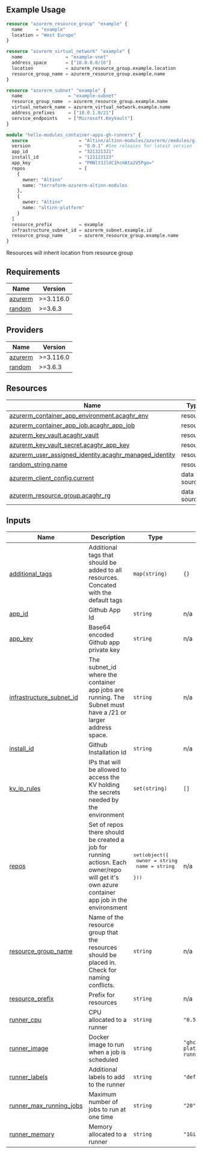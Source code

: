 ## Example Usage

```terraform
resource "azurerm_resource_group" "example" {
  name     = "example"
  location = "West Europe"
}

resource "azurerm_virtual_network" "example" {
  name                = "example-vnet"
  address_space       = ["10.0.0.0/16"]
  location            = azurerm_resource_group.example.location
  resource_group_name = azurerm_resource_group.example.name
}

resource "azurerm_subnet" "example" {
  name                 = "example-subnet"
  resource_group_name  = azurerm_resource_group.example.name
  virtual_network_name = azurerm_virtual_network.example.name
  address_prefixes     = ["10.0.1.0/21"]
  service_endpoints    = ["Microsoft.KeyVault"]
}

module "hello-modules_container-apps-gh-runners" {
  source                   = "Altinn/altinn-modules/azurerm//modules/github_runner_container_app_jobs"
  version                  = "0.0.1" #See releases for latest version
  app_id                   = "321321321"
  install_id               = "123123123"
  app_key                  = "PHNlY3JldC1hcHAta2V5Pgo="
  repos                    = [
    {
      owner: "Altinn"
      name: "terraform-azurerm-altinn-modules
    },
    {
      owner: "Altinn"
      name: "altinn-platform"
    }
  ]
  resource_prefix          = example
  infrastructure_subnet_id = azurerm_subnet.example.id
  resource_group_name      = azurerm_resource_group.example.name
}
```

Resources will inherit location from resource group

## Requirements

| Name | Version |
|------|---------|
| <a name="requirement_azurerm"></a> [azurerm](#requirement\_azurerm) | >=3.116.0 |
| <a name="requirement_random"></a> [random](#requirement\_random) | >=3.6.3 |

## Providers

| Name | Version |
|------|---------|
| <a name="provider_azurerm"></a> [azurerm](#provider\_azurerm) | >=3.116.0 |
| <a name="provider_random"></a> [random](#provider\_random) | >=3.6.3 |

## Resources

| Name | Type |
|------|------|
| [azurerm_container_app_environment.acaghr_env](https://registry.terraform.io/providers/hashicorp/azurerm/latest/docs/resources/container_app_environment) | resource |
| [azurerm_container_app_job.acaghr_app_job](https://registry.terraform.io/providers/hashicorp/azurerm/latest/docs/resources/container_app_job) | resource |
| [azurerm_key_vault.acaghr_vault](https://registry.terraform.io/providers/hashicorp/azurerm/latest/docs/resources/key_vault) | resource |
| [azurerm_key_vault_secret.acaghr_app_key](https://registry.terraform.io/providers/hashicorp/azurerm/latest/docs/resources/key_vault_secret) | resource |
| [azurerm_user_assigned_identity.acaghr_managed_identity](https://registry.terraform.io/providers/hashicorp/azurerm/latest/docs/resources/user_assigned_identity) | resource |
| [random_string.name](https://registry.terraform.io/providers/hashicorp/random/latest/docs/resources/string) | resource |
| [azurerm_client_config.current](https://registry.terraform.io/providers/hashicorp/azurerm/latest/docs/data-sources/client_config) | data source |
| [azurerm_resource_group.acaghr_rg](https://registry.terraform.io/providers/hashicorp/azurerm/latest/docs/data-sources/resource_group) | data source |

## Inputs

| Name | Description | Type | Default | Required |
|------|-------------|------|---------|:--------:|
| <a name="input_additional_tags"></a> [additional\_tags](#input\_additional\_tags) | Additional tags that should be added to all resources. Concated with the default tags | `map(string)` | `{}` | no |
| <a name="input_app_id"></a> [app\_id](#input\_app\_id) | Github App Id | `string` | n/a | yes |
| <a name="input_app_key"></a> [app\_key](#input\_app\_key) | Base64 encoded Github app private key | `string` | n/a | yes |
| <a name="input_infrastructure_subnet_id"></a> [infrastructure\_subnet\_id](#input\_infrastructure\_subnet\_id) | The subnet\_id where the container app jobs are running. The Subnet must have a /21 or larger address space. | `string` | n/a | yes |
| <a name="input_install_id"></a> [install\_id](#input\_install\_id) | Github Installation Id | `string` | n/a | yes |
| <a name="input_kv_ip_rules"></a> [kv\_ip\_rules](#input\_kv\_ip\_rules) | IPs that will be allowed to access the KV holding the secrets needed by the environment | `set(string)` | `[]` | no |
| <a name="input_repos"></a> [repos](#input\_repos) | Set of repos there should be created a job for running actiosn. Each owner/repo will get it's own azure container app job in the environsment | <pre>set(object({<br/>    owner = string<br/>    name  = string<br/>  }))</pre> | n/a | yes |
| <a name="input_resource_group_name"></a> [resource\_group\_name](#input\_resource\_group\_name) | Name of the resource group that the resources should be placed in. Check for naming conflicts. | `string` | n/a | yes |
| <a name="input_resource_prefix"></a> [resource\_prefix](#input\_resource\_prefix) | Prefix for resources | `string` | n/a | yes |
| <a name="input_runner_cpu"></a> [runner\_cpu](#input\_runner\_cpu) | CPU allocated to a runner | `string` | `"0.5"` | no |
| <a name="input_runner_image"></a> [runner\_image](#input\_runner\_image) | Docker image to run when a job is scheduled | `string` | `"ghcr.io/Altinn/altinn-platform/gh-runner:latest"` | no |
| <a name="input_runner_labels"></a> [runner\_labels](#input\_runner\_labels) | Additional labels to add to the runner | `string` | `"default"` | no |
| <a name="input_runner_max_running_jobs"></a> [runner\_max\_running\_jobs](#input\_runner\_max\_running\_jobs) | Maximum number of jobs to run at one time | `string` | `"20"` | no |
| <a name="input_runner_memory"></a> [runner\_memory](#input\_runner\_memory) | Memory allocated to a runner | `string` | `"1Gi"` | no |
